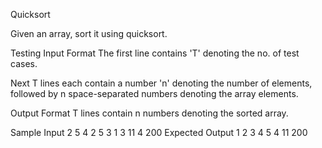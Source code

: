 Quicksort


Given an array, sort it using quicksort.

Testing
Input Format
The first line contains 'T' denoting the no. of test cases.

Next T lines each contain a number 'n' denoting the number of elements, followed by n space-separated numbers denoting the array elements.

Output Format
T lines contain n numbers denoting the sorted array.

Sample Input
2
5 4 2 5 3 1
3 11 4 200
Expected Output
1 2 3 4 5
4 11 200